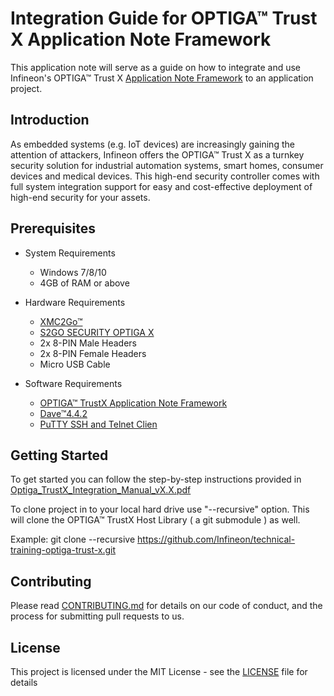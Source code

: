 # Integration Guide for OPTIGA™ Trust X Application Note Framework
 
This application note will serve as a guide on how to integrate and use Infineon's OPTIGA™ Trust X [Application Note Framework](https://github.com/Infineon/optiga-trust-x) to an application project.

## Introduction

As embedded systems (e.g. IoT devices) are increasingly gaining the attention of attackers, Infineon offers the OPTIGA™ Trust X as a turnkey security solution for industrial automation systems, smart homes, consumer devices and medical devices. This high-end security controller comes with full system integration support for easy and cost-effective deployment of high-end security for your assets.

## Prerequisites

* System Requirements
	* Windows 7/8/10
	* 4GB of RAM or above
	
* Hardware Requirements
	* [XMC2Go™](https://www.infineon.com/cms/de/product/evaluation-boards/kit_xmc_2go_xmc1100_v1/)
	* [S2GO SECURITY OPTIGA X](https://www.infineon.com/cms/de/product/security-smart-card-solutions/optiga-embedded-security-solutions/optiga-trust/optiga-trust-x-sls-32aia/)
	* 2x 8-PIN Male Headers 
	* 2x 8-PIN Female Headers
	* Micro USB Cable
	
* Software Requirements
	* [OPTIGA™ TrustX Application Note Framework](https://github.com/Infineon/optiga-trust-x)
	* [Dave™4.4.2](https://infineoncommunity.com/dave-download_ID645)
	* [PuTTY SSH and Telnet Clien](https://www.chiark.greenend.org.uk/~sgtatham/putty/latest.html)
	

## Getting Started

To get started you can follow the step-by-step instructions provided in [Optiga_TrustX_Integration_Manual_vX.X.pdf](https://github.com/Infineon/technical-training-optiga-trust-x/tree/master/Docs)

To clone project in to your local hard drive use "--recursive" option. This will clone the OPTIGA™ TrustX Host Library ( a git submodule ) as well.

Example:
git clone --recursive https://github.com/Infineon/technical-training-optiga-trust-x.git

## Contributing

Please read [CONTRIBUTING.md](CONTRIBUTING.md) for details on our code of conduct, and the process for submitting pull requests to us.

## License
This project is licensed under the MIT License - see the [LICENSE](LICENSE) file for details	

